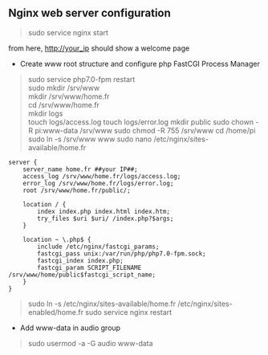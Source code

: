 ## Nginx web server configuration

>sudo service nginx start

from here, [http://your_ip](http://your_ip) should show a welcome page
- Create www root structure and configure php FastCGI Process Manager
>sudo service php7.0-fpm restart<br>
>sudo mkdir /srv/www<br>
>mkdir /srv/www/home.fr<br>
>cd /srv/www/home.fr<br>
>mkdir logs<br>
>touch logs/access.log
>touch logs/error.log
> mkdir public
> sudo chown -R pi:www-data /srv/www
> sudo chmod -R 755 /srv/www
> cd /home/pi
> sudo ln -s  /srv/www www
> sudo nano /etc/nginx/sites-available/home.fr
````
server {
	server_name home.fr ##your IP##;
	access_log /srv/www/home.fr/logs/access.log;
	error_log /srv/www/home.fr/logs/error.log;
	root /srv/www/home.fr/public/;

	location / {
		index index.php index.html index.htm;
		try_files $uri $uri/ /index.php?$args;
	}

	location ~ \.php$ {
		include /etc/nginx/fastcgi_params;
		fastcgi_pass unix:/var/run/php/php7.0-fpm.sock;
		fastcgi_index index.php;
		fastcgi_param SCRIPT_FILENAME /srv/www/home/public$fastcgi_script_name;
	}
}
````

>sudo ln -s /etc/nginx/sites-available/home.fr /etc/nginx/sites-enabled/home.fr
>sudo service nginx restart
- Add www-data in audio group
>sudo usermod -a -G audio www-data


